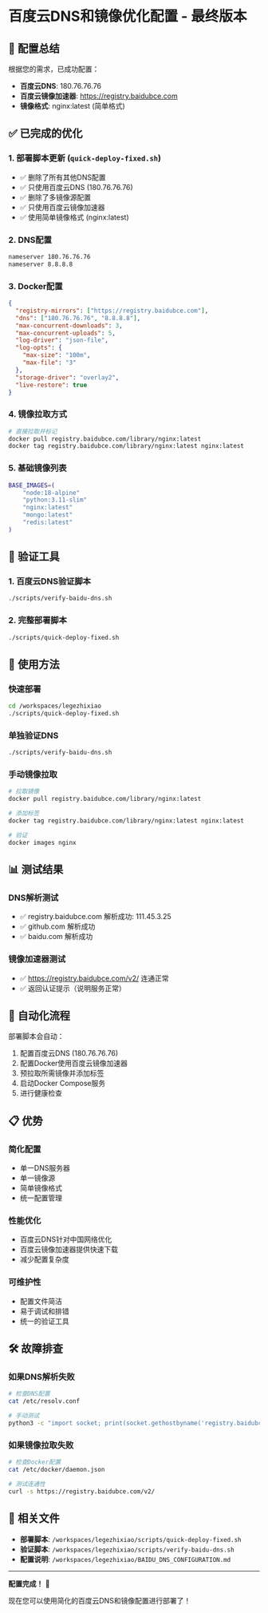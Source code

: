 # 百度云DNS和镜像优化配置 - 最终版本

## 🎯 配置总结

根据您的需求，已成功配置：
- **百度云DNS**: 180.76.76.76
- **百度云镜像加速器**: https://registry.baidubce.com
- **镜像格式**: nginx:latest (简单格式)

## ✅ 已完成的优化

### 1. 部署脚本更新 (`quick-deploy-fixed.sh`)
- ✅ 删除了所有其他DNS配置
- ✅ 只使用百度云DNS (180.76.76.76)
- ✅ 删除了多镜像源配置
- ✅ 只使用百度云镜像加速器
- ✅ 使用简单镜像格式 (nginx:latest)

### 2. DNS配置
```bash
nameserver 180.76.76.76
nameserver 8.8.8.8
```

### 3. Docker配置
```json
{
  "registry-mirrors": ["https://registry.baidubce.com"],
  "dns": ["180.76.76.76", "8.8.8.8"],
  "max-concurrent-downloads": 3,
  "max-concurrent-uploads": 5,
  "log-driver": "json-file",
  "log-opts": {
    "max-size": "100m",
    "max-file": "3"
  },
  "storage-driver": "overlay2",
  "live-restore": true
}
```

### 4. 镜像拉取方式
```bash
# 直接拉取并标记
docker pull registry.baidubce.com/library/nginx:latest
docker tag registry.baidubce.com/library/nginx:latest nginx:latest
```

### 5. 基础镜像列表
```bash
BASE_IMAGES=(
    "node:18-alpine"
    "python:3.11-slim"
    "nginx:latest"
    "mongo:latest"
    "redis:latest"
)
```

## 🔧 验证工具

### 1. 百度云DNS验证脚本
```bash
./scripts/verify-baidu-dns.sh
```

### 2. 完整部署脚本
```bash
./scripts/quick-deploy-fixed.sh
```

## 🚀 使用方法

### 快速部署
```bash
cd /workspaces/legezhixiao
./scripts/quick-deploy-fixed.sh
```

### 单独验证DNS
```bash
./scripts/verify-baidu-dns.sh
```

### 手动镜像拉取
```bash
# 拉取镜像
docker pull registry.baidubce.com/library/nginx:latest

# 添加标签
docker tag registry.baidubce.com/library/nginx:latest nginx:latest

# 验证
docker images nginx
```

## 📊 测试结果

### DNS解析测试
- ✅ registry.baidubce.com 解析成功: 111.45.3.25
- ✅ github.com 解析成功
- ✅ baidu.com 解析成功

### 镜像加速器测试
- ✅ https://registry.baidubce.com/v2/ 连通正常
- ✅ 返回认证提示（说明服务正常）

## 🔄 自动化流程

部署脚本会自动：
1. 配置百度云DNS (180.76.76.76)
2. 配置Docker使用百度云镜像加速器
3. 预拉取所需镜像并添加标签
4. 启动Docker Compose服务
5. 进行健康检查

## 📋 优势

### 简化配置
- 单一DNS服务器
- 单一镜像源
- 简单镜像格式
- 统一配置管理

### 性能优化
- 百度云DNS针对中国网络优化
- 百度云镜像加速器提供快速下载
- 减少配置复杂度

### 可维护性
- 配置文件简洁
- 易于调试和排错
- 统一的验证工具

## 🛠️ 故障排查

### 如果DNS解析失败
```bash
# 检查DNS配置
cat /etc/resolv.conf

# 手动测试
python3 -c "import socket; print(socket.gethostbyname('registry.baidubce.com'))"
```

### 如果镜像拉取失败
```bash
# 检查Docker配置
cat /etc/docker/daemon.json

# 测试连通性
curl -s https://registry.baidubce.com/v2/
```

## 📁 相关文件

- **部署脚本**: `/workspaces/legezhixiao/scripts/quick-deploy-fixed.sh`
- **验证脚本**: `/workspaces/legezhixiao/scripts/verify-baidu-dns.sh`
- **配置说明**: `/workspaces/legezhixiao/BAIDU_DNS_CONFIGURATION.md`

---

**配置完成！** 🎉

现在您可以使用简化的百度云DNS和镜像配置进行部署了！
